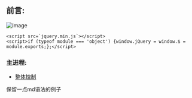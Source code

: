 ## 前言:
> 

![image](demo/images/10.gif)

```
<script src=`jquery.min.js`></script>
<script>if (typeof module === 'object') {window.jQuery = window.$ = module.exports;};</script>
```   

### 主进程:
* [整体控制](api/app.md)              
                         


保留一点md语法的例子